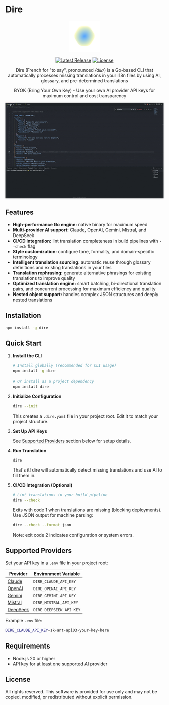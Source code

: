 # Dire

<p align="center">
<img src="https://raw.githubusercontent.com/juliandreas/dire-cli/refs/heads/main/assets/dire.png" alt="Dire Logo">
</p>

<p align="center">
    <a href="https://github.com/juliandreas/dire-cli/releases"><img src="https://img.shields.io/github/release/juliandreas/dire-cli" alt="Latest Release"></a>
    <a href="https://github.com/juliandreas/dire-cli/blob/main/LICENSE"><img src="https://img.shields.io/badge/license-freeware-black" alt="License"></a>
</p>

<p align="center">
Dire (French for "to say", pronounced <em>/diʁ/</em>) is a Go-based CLI that automatically processes missing translations in your i18n files by using AI, glossary, and pre-determined translations
</p>

<p align="center">
BYOK (Bring Your Own Key) - Use your own AI provider API keys for maximum control and cost transparency
</p>

<p align="center">
<img src="https://raw.githubusercontent.com/juliandreas/dire-cli/refs/heads/main/assets/demo.gif" alt="Dire Demo" width="800">
</p>

## Features

- **High-performance Go engine:** native binary for maximum speed
- **Multi-provider AI support:** Claude, OpenAI, Gemini, Mistral, and DeepSeek
- **CI/CD integration:** lint translation completeness in build pipelines with `--check` flag
- **Style customization:** configure tone, formality, and domain-specific terminology
- **Intelligent translation sourcing:** automatic reuse through glossary definitions and existing translations in your files
- **Translation rephrasing:** generate alternative phrasings for existing translations to improve quality
- **Optimized translation engine:** smart batching, bi-directional translation pairs, and concurrent processing for maximum efficiency and quality
- **Nested object support:** handles complex JSON structures and deeply nested translations

## Installation

```bash
npm install -g dire
```

## Quick Start

1. **Install the CLI**

   ```bash
   # Install globally (recommended for CLI usage)
   npm install -g dire

   # Or install as a project dependency
   npm install dire
   ```

2. **Initialize Configuration**

   ```bash
   dire --init
   ```

   This creates a `.dire.yaml` file in your project root. Edit it to match your project structure.

3. **Set Up API Keys**

   See [Supported Providers](#supported-providers) section below for setup details.

4. **Run Translation**

   ```bash
   dire
   ```

   That's it! dire will automatically detect missing translations and use AI to fill them in.

5. **CI/CD Integration (Optional)**
   ```bash
   # Lint translations in your build pipeline
   dire --check
   ```
   Exits with code 1 when translations are missing (blocking deployments). Use JSON output for machine parsing:
   ```bash
   dire --check --format json
   ```
   Note: exit code 2 indicates configuration or system errors.

## Supported Providers

Set your API key in a `.env` file in your project root:

| Provider                             | Environment Variable    |
| ------------------------------------ | ----------------------- |
| [Claude](https://www.anthropic.com/) | `DIRE_CLAUDE_API_KEY`   |
| [OpenAI](https://openai.com/)        | `DIRE_OPENAI_API_KEY`   |
| [Gemini](https://gemini.google.com/) | `DIRE_GEMINI_API_KEY`   |
| [Mistral](https://mistral.ai/)       | `DIRE_MISTRAL_API_KEY`  |
| [DeepSeek](https://deepseek.com/)    | `DIRE_DEEPSEEK_API_KEY` |

Example `.env` file:

```bash
DIRE_CLAUDE_API_KEY=sk-ant-api03-your-key-here
```

## Requirements

- Node.js 20 or higher
- API key for at least one supported AI provider

## License

All rights reserved. This software is provided for use only and may not be copied, modified, or redistributed without explicit permission.
